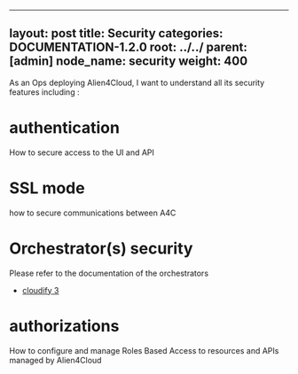 
---
layout: post
title:  Security
categories: DOCUMENTATION-1.2.0
root: ../../
parent: [admin]
node_name: security
weight: 400
---


As an Ops deploying Alien4Cloud, I want to understand all its security features including :

# authentication

How to secure access to the UI and API

# SSL mode

how to secure communications between A4C

# Orchestrator(s) security

Please refer to the documentation of the orchestrators

* [cloudify 3](#/documentation/1.1.0/cloudify3_driver/index.html)

# authorizations

How to configure and manage Roles Based Access to resources and APIs managed by Alien4Cloud
